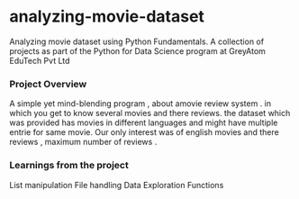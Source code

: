 # analyzing-movie-dataset
Analyzing movie dataset using Python Fundamentals.
A collection of projects as part of the Python for Data Science program at GreyAtom EduTech Pvt Ltd
### Project Overview

 A simple yet mind-blending program , about amovie review system .
in which you get to know several movies and there reviews.
the dataset which was provided has movies in different languages and might have multiple entrie for same movie.
Our only interest was of english movies and there reviews , maximum number of reviews .


### Learnings from the project

 List manipulation
File handling 
Data Exploration
Functions


